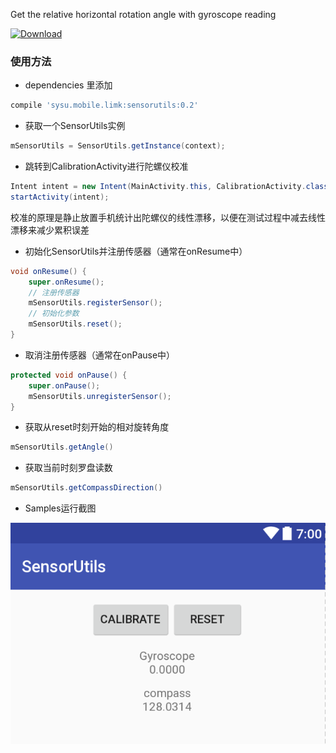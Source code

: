 Get the relative horizontal rotation angle with gyroscope reading

[ ![Download](https://api.bintray.com/packages/widelee/maven/sensorutils/images/download.svg) ](https://bintray.com/widelee/maven/sensorutils/_latestVersion)

### 使用方法
- dependencies 里添加
``` gradle
compile 'sysu.mobile.limk:sensorutils:0.2'
```

- 获取一个SensorUtils实例
``` java
mSensorUtils = SensorUtils.getInstance(context);
```

- 跳转到CalibrationActivity进行陀螺仪校准
``` java
Intent intent = new Intent(MainActivity.this, CalibrationActivity.class);
startActivity(intent);
```
校准的原理是静止放置手机统计出陀螺仪的线性漂移，以便在测试过程中减去线性漂移来减少累积误差

- 初始化SensorUtils并注册传感器（通常在onResume中）
``` java
void onResume() {
    super.onResume();
    // 注册传感器
    mSensorUtils.registerSensor();
    // 初始化参数
    mSensorUtils.reset();
}
```
- 取消注册传感器（通常在onPause中）
``` java
protected void onPause() {
    super.onPause();
    mSensorUtils.unregisterSensor();
}
```

- 获取从reset时刻开始的相对旋转角度
``` java
mSensorUtils.getAngle()
```

- 获取当前时刻罗盘读数
``` java
mSensorUtils.getCompassDirection()
```

- Samples运行截图


![1](images/1.png)